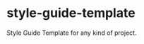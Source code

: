 # style-guide-template
Style Guide Template for any kind of project.

[Documentation]: https://codyhouse.co/gem/css-style-guide-template/

